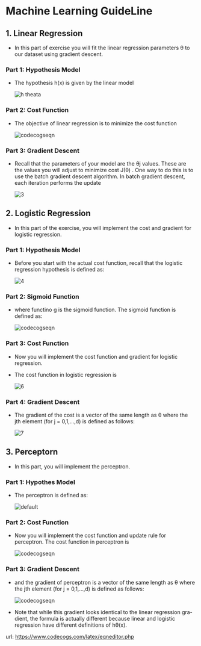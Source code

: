 # Machine Learning GuideLine

## 1. Linear Regression

- In this part of exercise you will fit the linear regression parameters θ to our dataset using gradient descent.

### Part 1: Hypothesis Model
- The hypothesis h(x) is given by the linear model

	![h theata](https://user-images.githubusercontent.com/38908132/49339027-7dab1680-f66e-11e8-91f4-0352437d0935.gif)
	
### Part 2: Cost Function

- The objective of linear regression is to minimize the cost function

	![codecogseqn](https://user-images.githubusercontent.com/38908132/49338989-beeef680-f66d-11e8-8b51-a9865da43f0c.gif)

### Part 3: Gradient Descent
- Recall that the parameters of your model are the θj values. These are the values you will adjust to minimize cost  J(θ) . One way to do this is to use the batch gradient descent algorithm. In batch gradient descent, each iteration performs the update

	![3](https://user-images.githubusercontent.com/38908132/49339052-104bb580-f66f-11e8-9068-016b9c7ef3ba.gif)


## 2. Logistic Regression
- In this part of the exercise, you will implement the cost and gradient for logistic regression.

### Part 1: Hypothesis Model
- Before you start with the actual cost function, recall that the logistic regression hypothesis is defined as:
	
	![4](https://user-images.githubusercontent.com/38908132/49339107-31f96c80-f670-11e8-9722-b81b12ab64e8.gif)

### Part 2: Sigmoid Function
- where functino g is the sigmoid function. The sigmoid function is defined as:

	![codecogseqn](https://user-images.githubusercontent.com/38908132/49339128-69681900-f670-11e8-9efc-5832bc513138.gif)

### Part 3: Cost Function
- Now you will implement the cost function and gradient for logistic regression.
- The cost function in logistic regression is
	
	![6](https://user-images.githubusercontent.com/38908132/49339154-fad78b00-f670-11e8-8aa4-bd5e2ff23b9a.gif)

### Part 4: Gradient Descent
- The gradient of the cost is a vector of the same length as θ where the jth element (for j = 0,1,...,d) is defined as follows:

	![7](https://user-images.githubusercontent.com/38908132/49339182-64f03000-f671-11e8-9309-95809ff07230.gif)

## 3. Perceptorn
- In this part, you will implement the perceptron. 

### Part 1: Hypothes Model
- The perceptron is defined as:

	![default](https://user-images.githubusercontent.com/38908132/49377601-f2a14d80-f74d-11e8-8228-5eb90681b0a7.PNG)

### Part 2: Cost Function
- Now you will implement the cost function and update rule for perceptron. The cost function in perceptron is

	![codecogseqn](https://user-images.githubusercontent.com/38908132/49377749-54fa4e00-f74e-11e8-8338-e65da50baec6.gif)

### Part 3: Gradient Descent
- and the gradient of perceptron is a vector of the same length as θ where the jth element (for j = 0,1,...,d) is defined as follows:

	![codecogseqn](https://user-images.githubusercontent.com/38908132/49377879-a1de2480-f74e-11e8-81d6-7af83c435bb5.gif)
	
- Note that while this gradient looks identical to the linear regression gra- dient, the formula is actually different because linear and logistic regression have different definitions of hθ(x).

url: https://www.codecogs.com/latex/eqneditor.php
